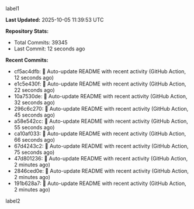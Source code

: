 
label1 
<!-- ACTIVITY_START -->
**Last Updated:** 2025-10-05 11:39:53 UTC

**Repository Stats:**
- Total Commits: 39345
- Last Commit: 12 seconds ago

**Recent Commits:**
- cf5ac4dfb: 🤖 Auto-update README with recent activity (GitHub Action, 12 seconds ago)
- e1c5e430f: 🤖 Auto-update README with recent activity (GitHub Action, 22 seconds ago)
- 10a7530de: 🤖 Auto-update README with recent activity (GitHub Action, 32 seconds ago)
- 296c6c270: 🤖 Auto-update README with recent activity (GitHub Action, 45 seconds ago)
- a58e542cc: 🤖 Auto-update README with recent activity (GitHub Action, 55 seconds ago)
- ca10af033: 🤖 Auto-update README with recent activity (GitHub Action, 66 seconds ago)
- 67d4243c2: 🤖 Auto-update README with recent activity (GitHub Action, 75 seconds ago)
- 47d801236: 🤖 Auto-update README with recent activity (GitHub Action, 2 minutes ago)
- 2846ced0e: 🤖 Auto-update README with recent activity (GitHub Action, 2 minutes ago)
- 191b628a7: 🤖 Auto-update README with recent activity (GitHub Action, 2 minutes ago)
<!-- ACTIVITY_END -->

label2
